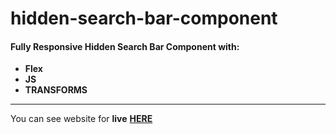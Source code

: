 # hidden-search-bar-component

#### __Fully Responsive Hidden Search Bar Component__ with: <br>
+  __Flex__
+  __JS__
+  __TRANSFORMS__

___
You can see website for __live__ [__HERE__](https://shakstick.github.io/background-image-scroll-effect/)

